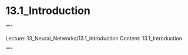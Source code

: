 # 13.1_Introduction

"""

Lecture: 13_Neural_Networks/13.1_Introduction
Content: 13.1_Introduction

"""

